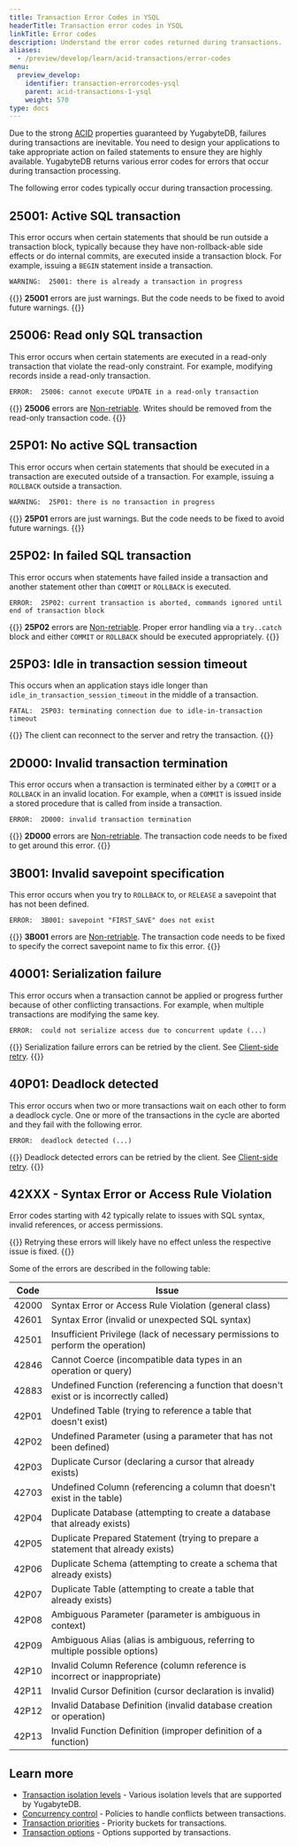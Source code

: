 ```yaml
---
title: Transaction Error Codes in YSQL
headerTitle: Transaction error codes in YSQL
linkTitle: Error codes
description: Understand the error codes returned during transactions.
aliases:
  - /preview/develop/learn/acid-transactions/error-codes
menu:
  preview_develop:
    identifier: transaction-errorcodes-ysql
    parent: acid-transactions-1-ysql
    weight: 570
type: docs
---
```


Due to the strong [ACID](../../../../architecture/transactions/transactions-overview/) properties guaranteed by YugabyteDB, failures during transactions are inevitable. You need to design your applications to take appropriate action on failed statements to ensure they are highly available. YugabyteDB returns various error codes for errors that occur during transaction processing.

The following error codes typically occur during transaction processing.

## 25001: Active SQL transaction

This error occurs when certain statements that should be run outside a transaction block, typically because they have non-rollback-able side effects or do internal commits, are executed inside a transaction block. For example, issuing a `BEGIN` statement inside a transaction.

```output
WARNING:  25001: there is already a transaction in progress
```

{{<note>}}
**25001** errors are just warnings. But the code needs to be fixed to avoid future warnings.
{{</note>}}

## 25006: Read only SQL transaction

This error occurs when certain statements are executed in a read-only transaction that violate the read-only constraint. For example, modifying records inside a read-only transaction.

```output
ERROR:  25006: cannot execute UPDATE in a read-only transaction
```

{{<note>}}
**25006** errors are [Non-retriable](../transactions-retries-ysql/#non-retriable-errors). Writes should be removed from the read-only transaction code.
{{</note>}}

## 25P01: No active SQL transaction

This error occurs when certain statements that should be executed in a transaction are executed outside of a transaction. For example, issuing a `ROLLBACK` outside a transaction.

```output
WARNING:  25P01: there is no transaction in progress
```

{{<note>}}
**25P01** errors are just warnings. But the code needs to be fixed to avoid future warnings.
{{</note>}}

## 25P02: In failed SQL transaction

This error occurs when statements have failed inside a transaction and another statement other than `COMMIT` or `ROLLBACK` is executed.

```output
ERROR:  25P02: current transaction is aborted, commands ignored until end of transaction block
```

{{<note>}}
**25P02** errors are [Non-retriable](../transactions-retries-ysql/#non-retriable-errors). Proper error handling via a `try..catch` block and either `COMMIT` or `ROLLBACK` should be executed appropriately.
{{</note>}}

## 25P03: Idle in transaction session timeout

This occurs when an application stays idle longer than `idle_in_transaction_session_timeout` in the middle of a transaction.

```output
FATAL:  25P03: terminating connection due to idle-in-transaction timeout
```

{{<note>}}
The client can reconnect to the server and retry the transaction.
{{</note>}}

## 2D000: Invalid transaction termination

This error occurs when a transaction is terminated either by a `COMMIT` or a `ROLLBACK` in an invalid location. For example, when a `COMMIT` is issued inside a stored procedure that is called from inside a transaction.

```output
ERROR:  2D000: invalid transaction termination
```

{{<note>}}
**2D000** errors are [Non-retriable](../transactions-retries-ysql/#non-retriable-errors). The transaction code needs to be fixed to get around this error.
{{</note>}}

## 3B001: Invalid savepoint specification

This error occurs when you try to `ROLLBACK` to, or `RELEASE` a savepoint that has not been defined.

```output
ERROR:  3B001: savepoint "FIRST_SAVE" does not exist
```

{{<note>}}
**3B001** errors are [Non-retriable](../transactions-retries-ysql/#non-retriable-errors). The transaction code needs to be fixed to specify the correct savepoint name to fix this error.
{{</note>}}

## 40001: Serialization failure

This error occurs when a transaction cannot be applied or progress further because of other conflicting transactions. For example, when multiple transactions are modifying the same key.

```output
ERROR:  could not serialize access due to concurrent update (...)
```

{{<lead link="../transactions-retries-ysql/#client-side-retry">}}
Serialization failure errors can be retried by the client. See [Client-side retry](../transactions-retries-ysql/#client-side-retry).
{{</lead>}}

## 40P01: Deadlock detected

This error occurs when two or more transactions wait on each other to form a deadlock cycle. One or more of the transactions in the cycle are aborted and they fail with the following error.

```output
ERROR:  deadlock detected (...)
```

{{<lead link="../transactions-retries-ysql/#client-side-retry">}}
Deadlock detected errors can be retried by the client. See [Client-side retry](../transactions-retries-ysql/#client-side-retry).
{{</lead>}}

## 42XXX - Syntax Error or Access Rule Violation

Error codes starting with 42 typically relate to issues with SQL syntax, invalid references, or access permissions.

{{<warning>}}
Retrying these errors will likely have no effect unless the respective issue is fixed.
{{</warning>}}

Some of the errors are described in the following table:

| Code  |                                          Issue                                          |
| ----- | --------------------------------------------------------------------------------------- |
| 42000 | Syntax Error or Access Rule Violation (general class)                                   |
| 42601 | Syntax Error (invalid or unexpected SQL syntax)                                         |
| 42501 | Insufficient Privilege (lack of necessary permissions to perform the operation)         |
| 42846 | Cannot Coerce (incompatible data types in an operation or query)                        |
| 42883 | Undefined Function (referencing a function that doesn't exist or is incorrectly called) |
| 42P01 | Undefined Table (trying to reference a table that doesn't exist)                        |
| 42P02 | Undefined Parameter (using a parameter that has not been defined)                       |
| 42P03 | Duplicate Cursor (declaring a cursor that already exists)                               |
| 42703 | Undefined Column (referencing a column that doesn't exist in the table)                 |
| 42P04 | Duplicate Database (attempting to create a database that already exists)                |
| 42P05 | Duplicate Prepared Statement (trying to prepare a statement that already exists)        |
| 42P06 | Duplicate Schema (attempting to create a schema that already exists)                    |
| 42P07 | Duplicate Table (attempting to create a table that already exists)                      |
| 42P08 | Ambiguous Parameter (parameter is ambiguous in context)                                 |
| 42P09 | Ambiguous Alias (alias is ambiguous, referring to multiple possible options)            |
| 42P10 | Invalid Column Reference (column reference is incorrect or inappropriate)               |
| 42P11 | Invalid Cursor Definition (cursor declaration is invalid)                               |
| 42P12 | Invalid Database Definition (invalid database creation or operation)                    |
| 42P13 | Invalid Function Definition (improper definition of a function)                         |

## Learn more

- [Transaction isolation levels](../../../../architecture/transactions/isolation-levels/) - Various isolation levels that are supported by YugabyteDB.
- [Concurrency control](../../../../architecture/transactions/concurrency-control/) - Policies to handle conflicts between transactions.
- [Transaction priorities](../../../../architecture/transactions/transaction-priorities/) - Priority buckets for transactions.
- [Transaction options](../../../../explore/transactions/distributed-transactions-ysql/#transaction-options) - Options supported by transactions.
